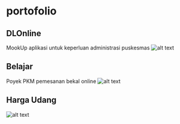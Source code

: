 # portofolio

## DLOnline
MookUp aplikasi untuk keperluan administrasi puskesmas
![alt text](https://github.com/fathulkirom22/portofolio/blob/master/PortofolioProject1.png)

## Belajar
Poyek PKM pemesanan bekal online 
![alt text](https://github.com/fathulkirom22/portofolio/blob/master/PortofolioProject2.png)

## Harga Udang
![alt text](https://github.com/fathulkirom22/portofolio/blob/master/HargaUdang.png)
